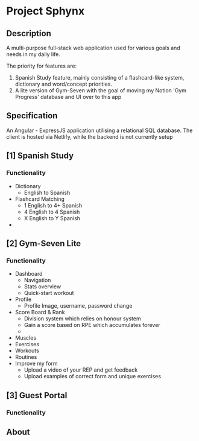 # Project Sphynx

## Description
A multi-purpose full-stack web application used for various goals and needs in my daily life.

The priority for features are:

1. Spanish Study feature, mainly consisting of a flashcard-like system, dictionary and word/concept priorities.
2. A lite version of Gym-Seven with the goal of moving my Notion 'Gym Progress' database and UI over to this app

## Specification
An Angular - ExpressJS application utilising a relational SQL database.
The client is hosted via Netlify, while the backend is not currently setup

## [1] Spanish Study

### Functionality

* Dictionary
  * English to Spanish
* Flashcard Matching
  * 1 English to 4+ Spanish
  * 4 English to 4 Spanish
  * X English to Y Spanish
* 

## [2] Gym-Seven Lite

### Functionality

* Dashboard
  * Navigation
  * Stats overview
  * Quick-start workout
* Profile
  * Profile Image, username, password change
* Score Board & Rank
  * Division system which relies on honour system
  * Gain a score based on RPE which accumulates forever
  * 
* Muscles
* Exercises
* Workouts
* Routines
* Improve my form
  * Upload a video of your REP and get feedback
  * Upload examples of correct form and unique exercises

## [3] Guest Portal

### Functionality

## About
 